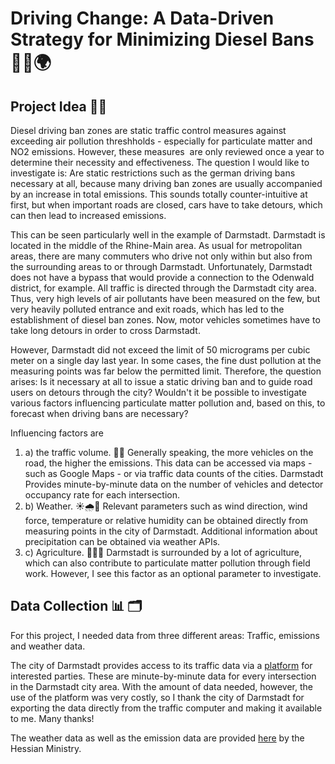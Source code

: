 # Driving Change: A Data-Driven Strategy for Minimizing Diesel Bans 💨🚗🌍

## Project Idea 🧠💡

Diesel driving ban zones are static traffic control measures against exceeding air pollution threshholds - especially for particulate matter and NO2 emissions. However, these measures  are only reviewed once a year to determine their necessity and effectiveness. The question I would like to investigate is: Are static restrictions such as the german driving bans necessary at all, because many driving ban zones are usually accompanied by an increase in total emissions. This sounds totally counter-intuitive at first, but when important roads are closed, cars have to take detours, which can then lead to increased emissions. 

This can be seen particularly well in the example of Darmstadt. Darmstadt is located in the middle of the Rhine-Main area. As usual for metropolitan areas, there are many commuters who drive not only within but also from the surrounding areas to or through Darmstadt. Unfortunately, Darmstadt does not have a bypass that would provide a connection to the Odenwald district, for example. All traffic is directed through the Darmstadt city area. Thus, very high levels of air pollutants have been measured on the few, but very heavily polluted entrance and exit roads, which has led to the establishment of diesel ban zones. Now, motor vehicles sometimes have to take long detours in order to cross Darmstadt.

However, Darmstadt did not exceed the limit of 50 micrograms per cubic meter on a single day last year. In some cases, the fine dust pollution at the measuring points was far below the permitted limit. Therefore, the question arises: Is it necessary at all to issue a static driving ban and to guide road users on detours through the city? Wouldn't it be possible to investigate various factors influencing particulate matter pollution and, based on this, to forecast when driving bans are necessary?

Influencing factors are

1. a) the traffic volume. 🚦🚗 Generally speaking, the more vehicles on the road, the higher the emissions. This data can be accessed via maps - such as Google Maps - or via traffic data counts of the cities. Darmstadt Provides minute-by-minute data on the number of vehicles and detector occupancy rate for each intersection.
2. b) Weather. ☀️🌧️🌈 Relevant parameters such as wind direction, wind force, temperature or relative humidity can be obtained directly from measuring points in the city of Darmstadt. Additional information about precipitation can be obtained via weather APIs.
3. c) Agriculture. 🚜🐄🌱 Darmstadt is surrounded by a lot of agriculture, which can also contribute to particulate matter pollution through field work. However, I see this factor as an optional parameter to investigate.

## Data Collection 📊 🗂️

For this project, I needed data from three different areas: Traffic, emissions and weather data. 

The city of Darmstadt provides access to its traffic data via a [platform](https://datenplattform.darmstadt.de/verkehr/apps/opendata/#/) for interested parties. These are minute-by-minute data for every intersection in the Darmstadt city area. With the amount of data needed, however, the use of the platform was very costly, so I thank the city of Darmstadt for exporting the data directly from the traffic computer and making it available to me. Many thanks!

The weather data as well as the emission data are provided [here](https://www.hlnug.de/messwerte/datenportal/tabelle/t/1/14/4) by the Hessian Ministry.
